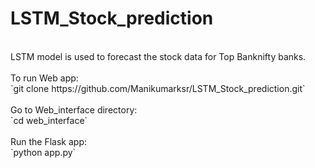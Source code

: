 # LSTM_Stock_prediction
<br>
LSTM model is used to forecast the stock data for Top Banknifty banks. 
<br><br>
To run Web app: <br>
`git clone https://github.com/Manikumarksr/LSTM_Stock_prediction.git`
<br><br>
Go to Web_interface directory: <br>
`cd web_interface`
<br><br>
Run the Flask app: <br>
`python app.py`
